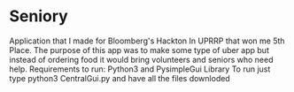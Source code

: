 # Seniory
Application that I made for Bloomberg's Hackton In UPRRP that won me 5th Place.
The purpose of this app was to make some type of uber app but instead of ordering food it would bring volunteers and seniors who need help.
Requirements to run: Python3 and PysimpleGui Library
To run  just type python3  CentralGui.py and have all the files downloded
